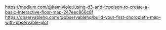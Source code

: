 <https://medium.com/@kamiviolet/using-d3-and-topojson-to-create-a-basic-interactive-floor-map-247eec866c8f>
<https://observablehq.com/@observablehq/build-your-first-choropleth-map-with-observable-plot>
